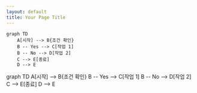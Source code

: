 ```yaml
---
layout: default
title: Your Page Title
---
```


```mermaid
graph TD
    A[시작] --> B{조건 확인}
    B -- Yes --> C[작업 1]
    B -- No --> D[작업 2]
    C --> E[종료]
    D --> E
```

<div class="mermaid">
graph TD
    A[시작] --> B{조건 확인}
    B -- Yes --> C[작업 1]
    B -- No --> D[작업 2]
    C --> E[종료]
    D --> E
</div>
